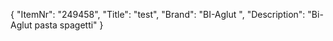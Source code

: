 {
  "ItemNr": "249458",
  "Title": "test",
  "Brand": "BI-Aglut ",
  "Description": "Bi-Aglut pasta spagetti"
}